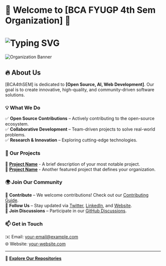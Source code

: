 # 🌟 Welcome to [BCA FYUGP 4th Sem Organization] 🚀

# ![Typing SVG](https://readme-typing-svg.herokuapp.com?font=Fira+Code&size=25&pause=1000&color=F75C7E&width=435&lines=Hello!+👋;Welcome+to+%5BBCA4thSEM%5D!;We+Build+Awesome+Projects!+🚀)

![Organization Banner]((https://www.mangaldaicollege.org/img/abc.gif))  

## 🔥 About Us  
[BCA4thSEM] is dedicated to **[Open Source, AI, Web Development]**. Our goal is to create innovative, high-quality, and community-driven software solutions.  

### 💡 What We Do  
✅ **Open Source Contributions** – Actively contributing to the open-source ecosystem.  
✅ **Collaborative Development** – Team-driven projects to solve real-world problems.  
✅ **Research & Innovation** – Exploring cutting-edge technologies.  

### 🚀 Our Projects  
📌 **[Project Name](#)** - A brief description of your most notable project.  
📌 **[Project Name](#)** - Another featured project that defines your organization.  

### 🌍 Join Our Community  
🤝 **Contribute** – We welcome contributions! Check out our [Contributing Guide](#).  
📢 **Follow Us** – Stay updated via [Twitter](#), [LinkedIn](#), and [Website](#).  
💬 **Join Discussions** – Participate in our [GitHub Discussions](#).  

### 📫 Get in Touch  
✉️ Email: [your-email@example.com](mailto:your-email@example.com)  
🌐 Website: [your-website.com](#)  

---

🔗 **[Explore Our Repositories](https://github.com/YOUR_ORG_NAME?tab=repositories)**
